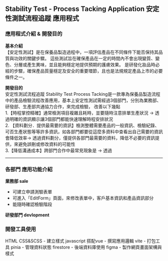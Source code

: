 ## Stability Test - Process Tacking Application  安定性測試流程追蹤 應用程式

### 應用程式介紹 & 開發目的
**基本介紹** <br>
【安定性測試】是在保養品製造過程中，一項評估產品在不同條件下能否保持其品質與功效的關鍵步驟。
這些測試旨在確保產品在一定的時間內不會出現變質、變色、分層或產生異味，並且能夠穩定地提供預期的護膚效果。
是研發化妝品時必經的步驟，確保產品質量穩定及安全的重要環節，且也是法規規定產品上市的必要條件之一。

**開發目的** <br>
安定性測試流程追蹤 Stability Test Process Tacking是一款專為保養品製造流程中的產品檢驗流程改善應用，基本上安定性測試需經過3個部門，分別為業務部、研發部、生產部共通協力合作，來完成檢驗，
改善以下幾點 <br>
1.【時程掌控精確】通常檢測項目複雜且耗時，並要隨時注意排單生產狀況 → 透過明確的資訊顯示讓3個部門都能快速理解時程安排狀況 <br>
2. 【資料劃分．提供最需要的資訊】檢測整體需要產品的一般資訊、檢驗紀錄、可否生產狀態等等許多資訊，如各部門都要從這麼多資料中查看出自己需要的資訊會降低效率→ 透過資料劃分，僅提供各部門最需要的資料，降低不必要的資訊提供，來避免誤刪或修改資料的可能性 <br>
3.【降低溝通成本】跨部門合作中最常見現象是 → 透過 <br>

<hr>

### 各部門 應用功能介紹
**業務部 sale**
* 可建立申請測驗表單
* 可進入「EditForm」頁面，來修改表單中，客戶基本資訊和產品資訊部分
* 能隨時確認檢驗階段

**研發部門 devlopment**


### 開發工具使用
HTML
CSS&SCSS - 建立樣式
javascript 搭配vue - 撰寫應用邏輯
vite - 打包工具
pinia - 管理資料狀態
firestore - 後端資料庫使用
figma - 製作網頁畫面架構與樣式

